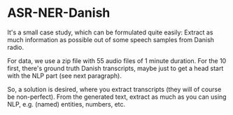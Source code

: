 # ASR-NER-Danish

It's a small case study, which can be formulated quite easily: Extract as much information as possible out of some speech samples from Danish radio.

For data, we use a zip file with 55 audio files of 1 minute duration. For the 10 first, there's ground truth Danish transcripts, maybe just to get a head start with the NLP part (see next paragraph).

So, a solution is desired, where you extract transcripts (they will of course be non-perfect). From the generated text, extract as much as you can using NLP, e.g. (named) entities, numbers, etc.
